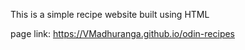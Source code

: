 This is a simple recipe website built using HTML

page link: https://VMadhuranga.github.io/odin-recipes